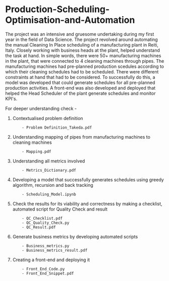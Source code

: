 # Production-Scheduling-Optimisation-and-Automation

The project was an intensive and gruesome undertaking during my first year in the field of Data Science. The project revolved around automating 
the manual Cleaning In Place scheduling of a manufacturing plant in Reiti, Italy. Closely working with business heads at the plant, helped 
understand the task at hand. In simple words, there were 50+ manufacturing machines in the plant, that were connected to 4 cleaning machines 
through pipes. The manufacturing machines had pre-planned production scedules according to which their cleaning schedules had to be 
scheduled. There were different constraints at hand that had to be considered. To successfully do this, a model was developed that could 
generate schedules for all pre-planned production activities. A front-end was also developed and deployed that helped the Head Scheduler
of the plant generate schedules and monitor KPI's.

For deeper understanding check - 

1. Contextualised problem definition

           - Problem Definition_Takeda.pdf

2. Understanding mapping of pipes from manufacturing machines to cleaning machines

           - Mapping.pdf

3. Understanding all metrics involved

           - Metrics_Dictionary.pdf

4. Developing a model that successfully generates schedules using greedy algorithm, recursion and back tracking

           - Scheduling_Model.ipynb

5. Check the results for its viability and correctness by making a checklist, automated script for Quality Check and result
   
           - QC_Checklist.pdf
           - QC_Quality_Check.py
           - QC_Result.pdf
   
6. Generate business metrics by developing automated scripts
   
           - Business_metrics.py
           - Business_metrics_result.pdf

7. Creating a front-end and deploying it
    
           - Front_End_Code.py
           - Front_End_Snippet.pdf


